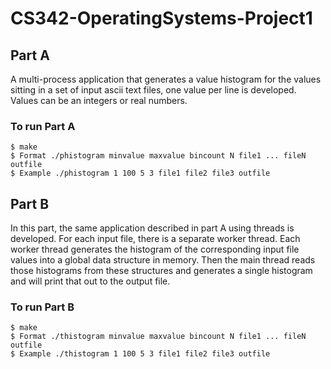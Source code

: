 # CS342-OperatingSystems-Project1
## Part A
A multi-process application that  generates a value histogram for the values sitting in a set of input ascii text files, one value per line is developed. Values can be an integers or real numbers.

### To run Part A
```
$ make
$ Format ./phistogram minvalue maxvalue bincount N file1 ... fileN outfile
$ Example ./phistogram 1 100 5 3 file1 file2 file3 outfile
```
## Part B
In this part, the same application described in part A using threads is developed. For each input file, there is a separate worker thread. Each worker thread generates the histogram of the corresponding input file values into a global data structure in memory. Then the main thread reads those histograms from these structures and generates a single histogram and will print that out to the output file.

### To run Part B
```
$ make
$ Format ./thistogram minvalue maxvalue bincount N file1 ... fileN outfile
$ Example ./thistogram 1 100 5 3 file1 file2 file3 outfile
```
